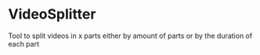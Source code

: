# VideoSplitter
Tool to split videos in x parts either by amount of parts or by the duration of each part
